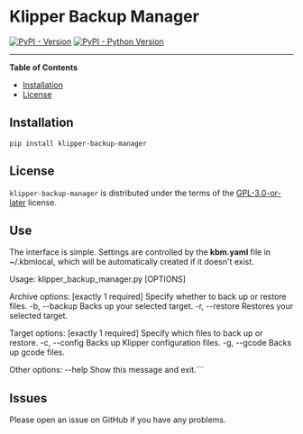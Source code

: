 # Klipper Backup Manager

[![PyPI - Version](https://img.shields.io/pypi/v/klipper-backup-manager.svg)](https://pypi.org/project/klipper-backup-manager)
[![PyPI - Python Version](https://img.shields.io/pypi/pyversions/klipper-backup-manager.svg)](https://pypi.org/project/klipper-backup-manager)

-----

**Table of Contents**

- [Installation](#installation)
- [License](#license)

## Installation

```console
pip install klipper-backup-manager 
```

## License

`klipper-backup-manager` is distributed under the terms of the [GPL-3.0-or-later](https://spdx.org/licenses/GPL-3.0-or-later.html) license.

## Use

The interface is simple. Settings are controlled by the **kbm.yaml** file in ~/.kbmlocal, which will be automatically created if it doesn't exist.

Usage: klipper_backup_manager.py [OPTIONS]

Archive options: [exactly 1 required]
  Specify whether to back up or restore files.
  -b, --backup   Backs up your selected target.
  -r, --restore  Restores your selected target.

Target options: [exactly 1 required]
  Specify which files to back up or restore.
  -c, --config   Backs up Klipper configuration files.
  -g, --gcode    Backs up gcode files.

Other options:
  --help         Show this message and exit.```

## Issues

 Please open an issue on GitHub if you have any problems.
